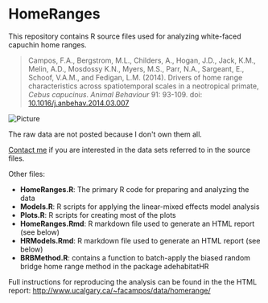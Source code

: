 HomeRanges
==========

This repository contains R source files used for analyzing white-faced capuchin home ranges.


>Campos, F.A., Bergstrom, M.L., Childers, A., Hogan, J.D., Jack, K.M., Melin, A.D., Mosdossy K.N., Myers, M.S., Parr, N.A., Sargeant, E., Schoof, V.A.M., and Fedigan, L.M. (2014). Drivers of home range characteristics across spatiotemporal scales in a neotropical primate, _Cebus capucinus_. _Animal Behaviour_ 91: 93-109. doi: [10.1016/j.anbehav.2014.03.007](http://dx.doi.org/10.1016/j.anbehav.2014.03.007)


![Picture](http://people.ucalgary.ca/~facampos/images/homerange2.jpg)

The raw data are not posted because I don't own them all.

[Contact me](mailto:camposfa@gmail.com) if you are interested in the data sets referred to in the source files.

Other files:
- **HomeRanges.R**: The primary R code for preparing and analyzing the data
- **Models.R**: R scripts for applying the linear-mixed effects model analysis
- **Plots.R**: R scripts for creating most of the plots
- **HomeRanges.Rmd**: R markdown file used to generate an HTML report (see below)
- **HRModels.Rmd**: R markdown file used to generate an HTML report (see below)
- **BRBMethod.R**: contains a function to batch-apply the biased random bridge home range method in the package adehabitatHR

Full instructions for reproducing the analysis can be found in the the HTML report: http://www.ucalgary.ca/~facampos/data/homerange/
